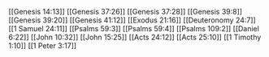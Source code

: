 [[Genesis 14:13]]
[[Genesis 37:26]]
[[Genesis 37:28]]
[[Genesis 39:8]]
[[Genesis 39:20]]
[[Genesis 41:12]]
[[Exodus 21:16]]
[[Deuteronomy 24:7]]
[[1 Samuel 24:11]]
[[Psalms 59:3]]
[[Psalms 59:4]]
[[Psalms 109:2]]
[[Daniel 6:22]]
[[John 10:32]]
[[John 15:25]]
[[Acts 24:12]]
[[Acts 25:10]]
[[1 Timothy 1:10]]
[[1 Peter 3:17]]
